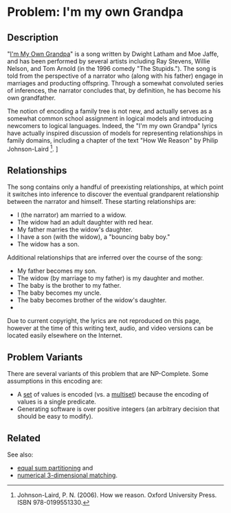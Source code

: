 # Problem: I'm my own Grandpa

## Description
"[I'm My Own Grandpa](https://en.wikipedia.org/wiki/I%27m_My_Own_Grandpa)" is a song written by Dwight Latham and Moe Jaffe, and has been performed by several artists including Ray Stevens, Willie Nelson, and Tom Arnold (in the 1996 comedy "The Stupids."). The song is told from the perspective of a narrator who (along with his father) engage in marriages and producting offspring. Through a somewhat convoluted series of inferences, the narrator concludes that, by definition, he has become his own grandfather.

The notion of encoding a family tree is not new, and actually serves as a somewhat common school assignment in logical models and introducing newcomers to logical languages. Indeed, the "I'm my own Grandpa" lyrics have actually inspired discussion of models for representing relationships in family domains, including a chapter of the text "How We Reason" by Philip Johnson-Laird [^1].
]

[^1]: Johnson-Laird, P. N. (2006). How we reason. Oxford University Press. ISBN 978-0199551330.

## Relationships
The song contains only a handful of preexisting relationships, at which point it switches into inference to discover the eventual grandparent relationship between the narrator and himself. These starting relationships are:
* I (the narrator) am married to a widow.
* The widow had an adult daughter with red hear.
* My father marries the widow's daughter.
* I have a son (with the widow), a "bouncing baby boy."
* The widow has a son.

Additional relationships that are inferred over the course of the song:
* My father becomes my son.
* The widow (by marriage to my father) is my daughter and mother.
* The baby is the brother to my father.
* The baby becomes my uncle.
* The baby becomes brother of the widow's daughter.
* 

Due to current copyright, the lyrics are not reproduced on this page, however at the time of this writing text, audio, and video versions can be located easily elsewhere on the Internet.

## Problem Variants
There are several variants of this problem that are NP-Complete. Some assumptions in this encoding are:
* A [set](https://en.wikipedia.org/wiki/Set_(mathematics)) of values is encoded (vs. a [multiset](https://en.wikipedia.org/wiki/Multiset)) because the encoding of values is a single predicate.
* Generating software is over positive integers (an arbitrary decision that should be easy to modify).

## Related
See also:
* [equal sum partitioning](https://github.com/joshuaguerin/Answer-Set-Programming-Algorithms/tree/master/Numerical-3-Dimensional-Matching) and
* [numerical 3-dimensional matching](https://github.com/joshuaguerin/Answer-Set-Programming-Algorithms/tree/master/Numerical-3-Dimensional-Matching).